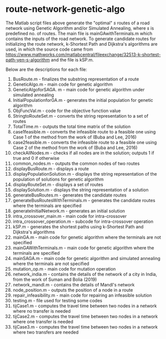 # route-network-genetic-algo

The Matlab script files above generate the "optimal" _s_ routes of a road network using Genetic Algorithm and/or Simulated Annealing, where _s_ is predefined no. of routes. The main file is mainGAwithTerminals.m which contains the inputs of the road network. To generate candidate routes for initializing the route network, k-Shortest Path and Dijkstra's algorithms are used, in which the source code came from https://www.mathworks.com/matlabcentral/fileexchange/32513-k-shortest-path-yen-s-algorithm and the file is kSP.m.

Below are the descriptions for each file:
1. BusRoute.m - finalizes the substring representation of a route
2. GeneticAlgo.m - main code for genetic algorithm
3. GeneticAlgoforSAGA. m - main code for genetic algorithm under simulated annealing 
4. InitialPopulationforGA.m - generates the initial population for genetic algorithm
5. ObjFuncVal.m - code for the objective function value
6. StringtoRouteSet.m - converts the string representation to a set of routes
7. TotalTime.m - outputs the total time matrix of the solution
8. case1feasible.m - converts the infeasible route to a feasible one using Case 1 of the method from the work of (Buba and Lee, 2016)
9. case2feasible.m - converts the infeasible route to a feasible one using Case 2 of the method from the work of (Buba and Lee, 2016)
10. checkAllNodes.m - checks if all nodes are in the solution; outputs 1 if true and 0 if otherwise
11. common_nodes.m - outputs the common nodes of two routes
12. displayBusRoute.m - displays a route
13. displayPopulationSolution.m - displays the string representation of the population of solutions for genetic algorithm
14. displayRouteSet.m - displays a set of routes
15. displaySolution.m - displays the string representation of a solution
16. generateBusRoutes.m - generates the candidate routes
17. generateBusRoutesWithTerminals.m - generates the candidate routes where the terminals are specified
18. generateInitialNetwork.m - generates an initial solution
19. intra_crossover_main.m - main code for intra-crossover
20. intra_crossover_operation.m - subcode for intra-crossover operation
21. kSP.m - generates the shortest paths using k-Shortest Path and Dijkstra's algorithms
22. mainGA.m - main code for genetic algorithm where the terminals are not specified
23. mainGAWithTerminals.m - main code for genetic algorithm where the terminals are specified
24. mainSAGA.m - main code for genetic algorithm and simulated annealing where the terminals are not specified
25. mutation_op.m - main code for mutation operation
26. network_india.m - contains the details of the network of a city in India, from the work of Suman and Bolia (2019)
27. network_mandl.m - contains the details of Mandl's network
28. node_position.m - outputs the position of a node in a route
29. repair_infeasibility.m - main code for repairing an infeasible solution
30. testing.m - file used for testing some codes
31. tijCase1.m - computes the travel time between two nodes in a network where no transfer is needed
32. tijCase2.m - computes the travel time between two nodes in a network where one transfer is needed
33. tijCase3.m - computes the travel time between two nodes in a network where two transfers are needed
